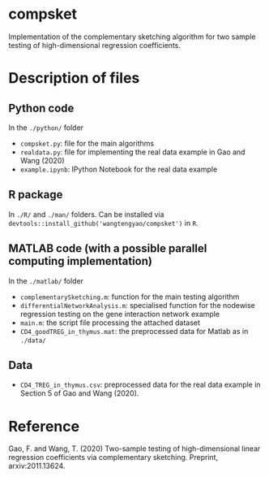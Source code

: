 # compsket
Implementation of the complementary sketching algorithm for two sample testing of high-dimensional regression coefficients. 

# Description of files
## Python code
In the `./python/` folder
* `compsket.py`: file for the main algorithms
* `realdata.py`: file for implementing the real data example in Gao and Wang (2020)
* `example.ipynb`: IPython Notebook for the real data example
## R package
In `./R/` and `./man/` folders. Can be installed via `devtools::install_github('wangtengyao/compsket')` in `R`.
## MATLAB code (with a possible parallel computing implementation)
In the `./matlab/` folder
* `complementarySketching.m`: function for the main testing algorithm
* `differentialNetworkAnalysis.m`: specialised function for the nodewise regression testing on the gene interaction network example
* `main.m`: the script file processing the attached dataset
* `CD4_goodTREG_in_thymus.mat`: the preprocessed data for Matlab as in `./data/` 
## Data
* `CD4_TREG_in_thymus.csv`: preprocessed data for the real data example in Section 5 of Gao and Wang (2020). 

# Reference
Gao, F. and Wang, T. (2020) Two-sample testing of high-dimensional linear regression coefficients via complementary sketching. Preprint, arxiv:2011.13624.
